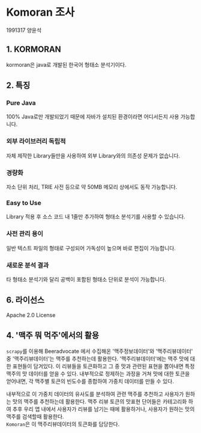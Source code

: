  # Komoran 조사
 1991317 양윤석

 ## 1. KORMORAN 
kormoran은 java로 개발된 한국어 형태소 분석기이다.

## 2. 특징

### Pure Java

100% Java로만 개발되었기 때문에 자바가 설치된 환경이라면 어디서든지 사용 가능합니다.
### 외부 라이브러리 독립적

자체 제작한 Library들만을 사용하여 외부 Library와의 의존성 문제가 없습니다.
 ### 경량화

자소 단위 처리, TRIE 사전 등으로 약 50MB 메모리 상에서도 동작 가능합니다.
### Easy to Use

Library 적용 후 소스 코드 내 1줄만 추가하여 형태소 분석기를 사용할 수 있습니다.
### 사전 관리 용이

일반 텍스트 파일의 형태로 구성되어 가독성이 높으며 바로 편집이 가능합니다.
### 새로운 분석 결과

타 형태소 분석기와 달리 공백이 포함된 형태소 단위로 분석이 가능합니다.

## 6. 라이선스
Apache 2.0 License

## 4. '맥주 뭐 먹주'에서의 활용
`scrapy`를 이용해 Beeradvocate 에서 수집해온 '맥주정보데이터'와 '맥주리뷰데이터' 중 '맥주리뷰데이터'는 맥주를 추천하는데 활용한다. '맥주리뷰데이터'에는 맥주 맛에 대한 표현들이 담겨있다. 이 리뷰들을 토큰화하고 그 중 맛과 관련된 표현을 뽑아내면 특정 맥주의 맛 데이터를 얻을 수 있다. 내부적으로 정제하는 과정을 거쳐 맛에 대한 토큰을 얻어내면, 각 맥주별 토큰의 빈도수를 종합하여 가중치 데이터를 만들 수 있다. 

내부적으로 이 가중치 데이터의 유사도를 분석하여 관련 맥주를 추천하고 사용자가 원하는 맛의 맥주를 추천하는데 활용한다. 맥주 리뷰 토큰의 맛표현 단어들은 카테고리화 하여 추후 우리 앱 내에서 사용자가 리뷰를 남기는 때에 활용하거나, 사용자가 원하는 맛의 맥주를 검색할때 활용한다.  
`Komoran`은 이 맥주리뷰데이터의 토큰화를 담당한다. 






